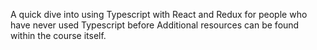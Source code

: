 A quick dive into using Typescript with React and Redux for people who have never used Typescript before
Additional resources can be found within the course itself.
